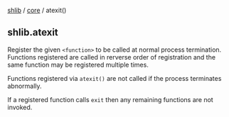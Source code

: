 [shlib][] / [core][] / atexit()

## shlib.atexit <function>

Register the given `<function>` to be called at normal process termination.
Functions registered are called in rerverse order of registration and the same
function may be registered multiple times.

Functions registered via `atexit()` are not called if the process terminates
abnormally.

If a registered function calls `exit` then any remaining functions are not
invoked.

[shlib]: http://github.com/major0/shlib "shlib"
[core]: __index__.md "core"
